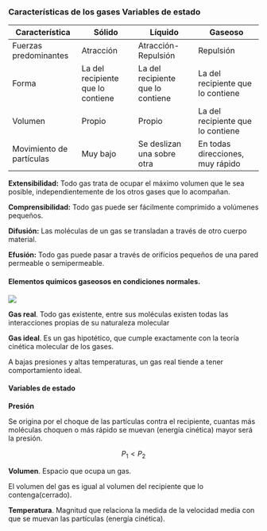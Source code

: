 ### Características de los gases Variables de estado

| Característica           | Sólido                            | Líquido                           | Gaseoso                           |
| ------------------------ | --------------------------------- | --------------------------------- | --------------------------------- |
| Fuerzas predominantes    | Atracción                         | Atracción-Repulsión               | Repulsión                         |
| Forma                    | La del recipiente que lo contiene | La del recipiente que lo contiene | La del recipiente que lo contiene |
| Volumen                  | Propio                            | Propio                            | La del recipiente que lo contiene |
| Movimiento de partículas | Muy bajo                          | Se deslizan una sobre otra        | En todas direcciones, muy rápido  |

**Extensibilidad:** Todo gas trata de ocupar el máximo volumen que le sea posible, independientemente de los otros gases que lo acompañan.

**Comprensibilidad:** Todo gas puede ser fácilmente comprimido a volúmenes pequeños.

**Difusión:** Las moléculas de un gas se transladan a través de otro cuerpo material.

**Efusión:** Todo gas puede pasar a través de orificios pequeños de una pared permeable o semipermeable.

#### Elementos químicos gaseosos en condiciones normales.

![](Attachments/1.-Gases-variables-de-estado.jpeg)

**Gas real**. Todo gas existente, entre sus moléculas existen todas las interacciones propias de su naturaleza molecular

**Gas ideal**. Es un gas hipotético, que cumple exactamente con la teoría cinética molecular de los gases.

A bajas presiones y altas temperaturas, un gas real tiende a tener comportamiento ideal.

#### Variables de estado

**Presión**

Se origina por el choque de las partículas contra el recipiente, cuantas más moléculas choquen o más rápido se muevan (energía cinética) mayor será la presión.

$$P_1<P_2$$

**Volumen**. Espacio que ocupa un gas.

El volumen del gas es igual al volumen del recipiente que lo contenga(cerrado).

**Temperatura**. Magnitud que relaciona la medida de la velocidad media con que se muevan las partículas (energía cinética).